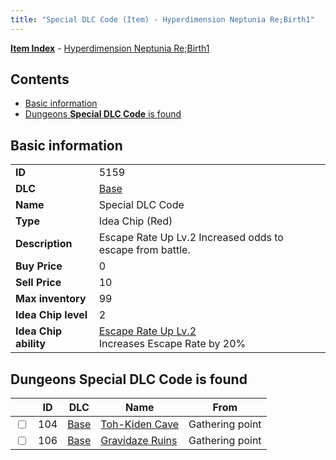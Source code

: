 ```yaml
---
title: "Special DLC Code (Item) - Hyperdimension Neptunia Re;Birth1"
---
```


[**Item Index**](/neptunia/rb1/item/index.html) - [Hyperdimension Neptunia Re;Birth1](/neptunia/rb1)

## Contents

- [Basic information](#basic-information)
- [Dungeons **Special DLC Code** is found](#dungeons-special-dlc-code-is-found)

## Basic information

|   |   |
| -- | -- |
| **ID** | 5159 |
| **DLC** | [Base](/neptunia/rb1/dlc/1-base.html) |
| **Name** | Special DLC Code |
| **Type** | Idea Chip (Red) |
| **Description** | Escape Rate Up Lv.2 Increased odds to escape from battle. |
| **Buy Price** | 0 |
| **Sell Price** | 10 |
| **Max inventory** | 99 |
| **Idea Chip level** | 2 |
| **Idea Chip ability** | [Escape Rate Up Lv.2](/neptunia/rb1/avatar/1-9658-escape-rate-up-lv-2.html)<br />Increases Escape Rate by 20% |


## Dungeons **Special DLC Code** is found

|    | ID | DLC | Name | From |
| -- | -- | --- | ---- | ---- |
| <input type="checkbox" id="rb1-dungeon-1-104" class="trackbox" /> | 104 | [Base](/neptunia/rb1/dlc/1-base.html) | [Toh-Kiden Cave](/neptunia/rb1/dungeon/1-104-toh-kiden-cave.html) | Gathering point |
| <input type="checkbox" id="rb1-dungeon-1-106" class="trackbox" /> | 106 | [Base](/neptunia/rb1/dlc/1-base.html) | [Gravidaze Ruins](/neptunia/rb1/dungeon/1-106-gravidaze-ruins.html) | Gathering point |

